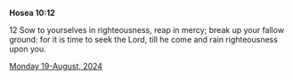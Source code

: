 **Hosea 10:12**

12 Sow to yourselves in righteousness, reap in mercy; break up your fallow ground: for it is time to seek the Lord, till he come and rain righteousness upon you.

[Monday 19-August, 2024](https://getbible.life/kjv/Hosea/10/12)
